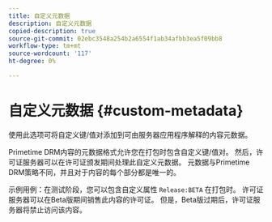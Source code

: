 ```yaml
---
title: 自定义元数据
description: 自定义元数据
copied-description: true
source-git-commit: 02ebc3548a254b2a6554f1ab34afbb3ea5f09bb8
workflow-type: tm+mt
source-wordcount: '117'
ht-degree: 0%

---
```


# 自定义元数据 {#custom-metadata}

使用此选项可将自定义键/值对添加到可由服务器应用程序解释的内容元数据。

Primetime DRM内容的元数据格式允许您在打包时包含自定义键/值对。 然后，许可证服务器可以在许可证颁发期间处理此自定义元数据。 元数据与Primetime DRM策略不同，并且对于内容的每个部分都是唯一的。

示例用例：在测试阶段，您可以包含自定义属性 `Release:BETA` 在打包时。 许可证服务器可以在Beta版期间销售此内容的许可证。 但是，Beta版过期后，许可证服务器将禁止访问该内容。
